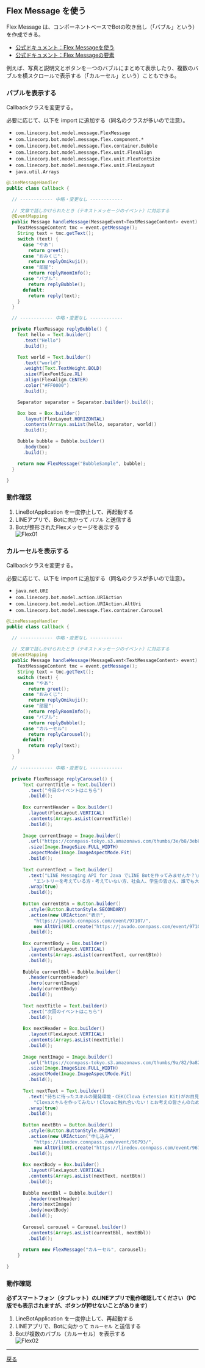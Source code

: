 ## Flex Message を使う

Flex Message は、コンポーネントベースでBotの吹き出し（「バブル」という）を作成できる。

- [公式ドキュメント：Flex Messageを使う](https://developers.line.me/ja/docs/messaging-api/using-flex-messages/)
- [公式ドキュメント：Flex Messageの要素](https://developers.line.me/ja/docs/messaging-api/flex-message-elements/)

例えば、写真と説明文とボタンを一つのバブルにまとめて表示したり、複数のバブルを横スクロールで表示する（「カルーセル」という）こともできる。

### バブルを表示する

Callbackクラスを変更する。

必要に応じて、以下を import に追加する（同名のクラスが多いので注意）。

- `com.linecorp.bot.model.message.FlexMessage`
- `com.linecorp.bot.model.message.flex.component.*`
- `com.linecorp.bot.model.message.flex.container.Bubble`
- `com.linecorp.bot.model.message.flex.unit.FlexAlign`
- `com.linecorp.bot.model.message.flex.unit.FlexFontSize`
- `com.linecorp.bot.model.message.flex.unit.FlexLayout`
- `java.util.Arrays`

```java  
@LineMessageHandler
public class Callback {

  // ------------ 中略・変更なし ------------
  
  // 文章で話しかけられたとき（テキストメッセージのイベント）に対応する
  @EventMapping
  public Message handleMessage(MessageEvent<TextMessageContent> event) {
    TextMessageContent tmc = event.getMessage();
    String text = tmc.getText();
    switch (text) {
      case "やあ":
        return greet();
      case "おみくじ":
        return replyOmikuji();
      case "部屋":
        return replyRoomInfo();
      case "バブル":
        return replyBubble();
      default:
        return reply(text);
    }
  }

  // ------------ 中略・変更なし ------------ 

  private FlexMessage replyBubble() {
    Text hello = Text.builder()
      .text("Hello")
      .build();

    Text world = Text.builder()
      .text("world")
      .weight(Text.TextWeight.BOLD)
      .size(FlexFontSize.XL)
      .align(FlexAlign.CENTER)
      .color("#FF0000")
      .build();

    Separator separator = Separator.builder().build();

    Box box = Box.builder()
      .layout(FlexLayout.HORIZONTAL)
      .contents(Arrays.asList(hello, separator, world))
      .build();

    Bubble bubble = Bubble.builder()
      .body(box)
      .build();

    return new FlexMessage("BubbleSample", bubble);
  }
  
}
```

### 動作確認

1. LineBotApplication を一度停止して、再起動する
2. LINEアプリで、Botに向かって `バブル` と送信する
3. Botが整形されたFlexメッセージを表示する<br>![Flex01](Flex01.png)

### カルーセルを表示する

Callbackクラスを変更する。

必要に応じて、以下を import に追加する（同名のクラスが多いので注意）。

- `java.net.URI`
- `com.linecorp.bot.model.action.URIAction`
- `com.linecorp.bot.model.action.URIAction.AltUri`
- `com.linecorp.bot.model.message.flex.container.Carousel`

```java
@LineMessageHandler
public class Callback {

  // ------------ 中略・変更なし ------------
  
  // 文章で話しかけられたとき（テキストメッセージのイベント）に対応する
  @EventMapping
  public Message handleMessage(MessageEvent<TextMessageContent> event) {
    TextMessageContent tmc = event.getMessage();
    String text = tmc.getText();
    switch (text) {
      case "やあ":
        return greet();
      case "おみくじ":
        return replyOmikuji();
      case "部屋":
        return replyRoomInfo();
      case "バブル":
        return replyBubble();
      case "カルーセル":
        return replyCarousel();
      default:
        return reply(text);
    }
  }

  // ------------ 中略・変更なし ------------ 

  private FlexMessage replyCarousel() {
      Text currentTitle = Text.builder()
        .text("今日のイベントはこちら")
        .build();
  
      Box currentHeader = Box.builder()
        .layout(FlexLayout.VERTICAL)
        .contents(Arrays.asList(currentTitle))
        .build();
  
      Image currentImage = Image.builder()
        .url("https://connpass-tokyo.s3.amazonaws.com/thumbs/3e/b8/3eb8be3f66515598c47c76bd65e3ebb2.png")
        .size(Image.ImageSize.FULL_WIDTH)
        .aspectMode(Image.ImageAspectMode.Fit)
        .build();
  
      Text currentText = Text.builder()
        .text("LINE Messaging API for Java でLINE Botを作ってみませんか？\n" +
          "エントリーを考えている方・考えていない方、社会人、学生の皆さん、誰でも大歓迎です！")
        .wrap(true)
        .build();
  
      Button currentBtn = Button.builder()
        .style(Button.ButtonStyle.SECONDARY)
        .action(new URIAction("表示",
          "https://javado.connpass.com/event/97107/",
          new AltUri(URI.create("https://javado.connpass.com/event/97107/"))))
        .build();
  
      Box currentBody = Box.builder()
        .layout(FlexLayout.VERTICAL)
        .contents(Arrays.asList(currentText, currentBtn))
        .build();
  
      Bubble currentBbl = Bubble.builder()
        .header(currentHeader)
        .hero(currentImage)
        .body(currentBody)
        .build();
  
      Text nextTitle = Text.builder()
        .text("次回のイベントはこちら")
        .build();
  
      Box nextHeader = Box.builder()
        .layout(FlexLayout.VERTICAL)
        .contents(Arrays.asList(nextTitle))
        .build();
  
      Image nextImage = Image.builder()
        .url("https://connpass-tokyo.s3.amazonaws.com/thumbs/9a/82/9a82ae80521b1f119cc6ed1e3e5edac0.png")
        .size(Image.ImageSize.FULL_WIDTH)
        .aspectMode(Image.ImageAspectMode.Fit)
        .build();
  
      Text nextText = Text.builder()
        .text("待ちに待ったスキルの開発環境・CEK(Clova Extension Kit)がお目見えしました!!\n" +
          "Clovaスキルを作ってみたい！Clovaと触れ合いたい！とお考えの皆さんのためにCEKのハンズオンを行います。")
        .wrap(true)
        .build();
  
      Button nextBtn = Button.builder()
        .style(Button.ButtonStyle.PRIMARY)
        .action(new URIAction("申し込み",
          "https://linedev.connpass.com/event/96793/",
          new AltUri(URI.create("https://linedev.connpass.com/event/96793/"))))
        .build();
  
      Box nextBody = Box.builder()
        .layout(FlexLayout.VERTICAL)
        .contents(Arrays.asList(nextText, nextBtn))
        .build();
  
      Bubble nextBbl = Bubble.builder()
        .header(nextHeader)
        .hero(nextImage)
        .body(nextBody)
        .build();
  
      Carousel carousel = Carousel.builder()
        .contents(Arrays.asList(currentBbl, nextBbl))
        .build();
  
      return new FlexMessage("カルーセル", carousel);
    }
  
}
```

### 動作確認

**必ずスマートフォン（タブレット）のLINEアプリで動作確認してください（PC版でも表示されますが、ボタンが押せないことがあります）**

1. LineBotApplication を一度停止して、再起動する
2. LINEアプリで、Botに向かって `カルーセル` と送信する
3. Botが複数のバブル（カルーセル）を表示する<br>![Flex02](Flex02.png)

-----

[戻る](../README.md)
